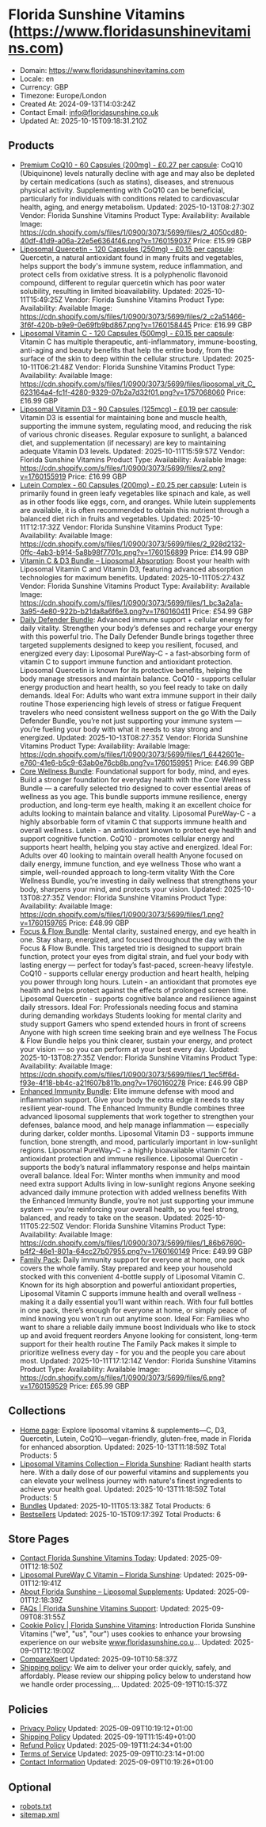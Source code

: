 # Florida Sunshine Vitamins (https://www.floridasunshinevitamins.com)

- Domain: https://www.floridasunshinevitamins.com
- Locale: en
- Currency: GBP
- Timezone: Europe/London
- Created At: 2024-09-13T14:03:24Z
- Contact Email: info@floridasunshine.co.uk
- Updated At: 2025-10-15T09:18:31.210Z

## Products

- [Premium CoQ10 - 60 Capsules (200mg) - £0.27 per capsule](https://www.floridasunshinevitamins.com/products/coq10): CoQ10 (Ubiquinone) levels naturally decline with age and may also be depleted by certain medications (such as statins), diseases, and strenuous physical activity. Supplementing with CoQ10 can be beneficial, particularly for individuals with conditions related to cardiovascular health, aging, and energy metabolism.
  Updated: 2025-10-13T08:27:30Z
  Vendor: Florida Sunshine Vitamins
  Product Type: 
  Availability: Available
  Image: https://cdn.shopify.com/s/files/1/0900/3073/5699/files/2_4050cd80-40df-41d9-a06a-22e5e6364f46.png?v=1760159037
  Price: £15.99 GBP
- [Liposomal Quercetin - 120 Capsules (250mg) - £0.15 per capsule](https://www.floridasunshinevitamins.com/products/liposomal-quercetin): Quercetin, a natural antioxidant found in many fruits and vegetables, helps support the body's immune system, reduce inflammation, and protect cells from oxidative stress. It is a polyphenolic flavonoid compound, different to regular quercetin which has poor water solubility, resulting in limited bioavailability.
  Updated: 2025-10-11T15:49:25Z
  Vendor: Florida Sunshine Vitamins
  Product Type: 
  Availability: Available
  Image: https://cdn.shopify.com/s/files/1/0900/3073/5699/files/2_c2a51466-3f6f-420b-b9e9-0e69fb9bd867.png?v=1760158445
  Price: £16.99 GBP
- [Liposomal Vitamin C - 120 Capsules (500mg) - £0.15 per capsule](https://www.floridasunshinevitamins.com/products/liposomal-vitamin-c): Vitamin C has multiple therapeutic, anti-inflammatory, immune-boosting, anti-aging and beauty benefits that help the entire body, from the surface of the skin to deep within the cellular structure.
  Updated: 2025-10-11T06:21:48Z
  Vendor: Florida Sunshine Vitamins
  Product Type: 
  Availability: Available
  Image: https://cdn.shopify.com/s/files/1/0900/3073/5699/files/liposomal_vit_C_623164a4-fc1f-4280-9329-07b2a7d32f01.png?v=1757068060
  Price: £16.99 GBP
- [Liposomal Vitamin D3 - 90 Capsules (125mcg) - £0.19 per capsule](https://www.floridasunshinevitamins.com/products/liposomal-vitamin-d3): Vitamin D3 is essential for maintaining bone and muscle health, supporting the immune system, regulating mood, and reducing the risk of various chronic diseases. Regular exposure to sunlight, a balanced diet, and supplementation (if necessary) are key to maintaining adequate Vitamin D3 levels.
  Updated: 2025-10-11T15:59:57Z
  Vendor: Florida Sunshine Vitamins
  Product Type: 
  Availability: Available
  Image: https://cdn.shopify.com/s/files/1/0900/3073/5699/files/2.png?v=1760155919
  Price: £16.99 GBP
- [Lutein Complex - 60 Capsules (200mg) - £0.25 per capsule](https://www.floridasunshinevitamins.com/products/lutein-complex): Lutein is primarily found in green leafy vegetables like spinach and kale, as well as in other foods like eggs, corn, and oranges. While lutein supplements are available, it is often recommended to obtain this nutrient through a balanced diet rich in fruits and vegetables.
  Updated: 2025-10-11T12:17:32Z
  Vendor: Florida Sunshine Vitamins
  Product Type: 
  Availability: Available
  Image: https://cdn.shopify.com/s/files/1/0900/3073/5699/files/2_928d2132-0ffc-4ab3-b914-5a8b98f7701c.png?v=1760156899
  Price: £14.99 GBP
- [Vitamin C & D3 Bundle – Liposomal Absorption](https://www.floridasunshinevitamins.com/products/liposomal-vitamin-c-d-bundle): Boost your health with Liposomal Vitamin C and Vitamin D3, featuring advanced absorption technologies for maximum benefits.
  Updated: 2025-10-11T05:27:43Z
  Vendor: Florida Sunshine Vitamins
  Product Type: 
  Availability: Available
  Image: https://cdn.shopify.com/s/files/1/0900/3073/5699/files/1_bc3a2a1a-3a95-4e80-922b-b21da8a6f6e3.png?v=1760160411
  Price: £54.99 GBP
- [Daily Defender Bundle](https://www.floridasunshinevitamins.com/products/daily-defender-bundle): Advanced immune support + cellular energy for daily vitality. Strengthen your body’s defenses and recharge your energy with this powerful trio. The Daily Defender Bundle brings together three targeted supplements designed to keep you resilient, focused, and energized every day: Liposomal PureWay-C - a fast-absorbing form of vitamin C to support immune function and antioxidant protection. Liposomal Quercetin is known for its protective benefits, helping the body manage stressors and maintain balance. CoQ10 - supports cellular energy production and heart health, so you feel ready to take on daily demands. Ideal For: Adults who want extra immune support in their daily routine Those experiencing high levels of stress or fatigue Frequent travelers who need consistent wellness support on the go With the Daily Defender Bundle, you’re not just supporting your immune system — you’re fueling your body with what it needs to stay strong and energized.
  Updated: 2025-10-13T08:27:35Z
  Vendor: Florida Sunshine Vitamins
  Product Type: 
  Availability: Available
  Image: https://cdn.shopify.com/s/files/1/0900/3073/5699/files/1_6442601e-e760-41e6-b5c9-63ab0e76cb8b.png?v=1760159951
  Price: £46.99 GBP
- [Core Wellness Bundle](https://www.floridasunshinevitamins.com/products/core-wellness-bundle): Foundational support for body, mind, and eyes. Build a stronger foundation for everyday health with the Core Wellness Bundle — a carefully selected trio designed to cover essential areas of wellness as you age. This bundle supports immune resilience, energy production, and long-term eye health, making it an excellent choice for adults looking to maintain balance and vitality. Liposomal PureWay-C - a highly absorbable form of vitamin C that supports immune health and overall wellness. Lutein - an antioxidant known to protect eye health and support cognitive function. CoQ10 - promotes cellular energy and supports heart health, helping you stay active and energized. Ideal For: Adults over 40 looking to maintain overall health Anyone focused on daily energy, immune function, and eye wellness Those who want a simple, well-rounded approach to long-term vitality With the Core Wellness Bundle, you’re investing in daily wellness that strengthens your body, sharpens your mind, and protects your vision.
  Updated: 2025-10-13T08:27:35Z
  Vendor: Florida Sunshine Vitamins
  Product Type: 
  Availability: Available
  Image: https://cdn.shopify.com/s/files/1/0900/3073/5699/files/1.png?v=1760159765
  Price: £48.99 GBP
- [Focus & Flow Bundle](https://www.floridasunshinevitamins.com/products/focus-flow-bundle): Mental clarity, sustained energy, and eye health in one. Stay sharp, energized, and focused throughout the day with the Focus & Flow Bundle. This targeted trio is designed to support brain function, protect your eyes from digital strain, and fuel your body with lasting energy — perfect for today’s fast-paced, screen-heavy lifestyle. CoQ10 - supports cellular energy production and heart health, helping you power through long hours. Lutein - an antioxidant that promotes eye health and helps protect against the effects of prolonged screen time. Liposomal Quercetin - supports cognitive balance and resilience against daily stressors. Ideal For: Professionals needing focus and stamina during demanding workdays Students looking for mental clarity and study support Gamers who spend extended hours in front of screens Anyone with high screen time seeking brain and eye wellness The Focus & Flow Bundle helps you think clearer, sustain your energy, and protect your vision — so you can perform at your best every day.
  Updated: 2025-10-13T08:27:35Z
  Vendor: Florida Sunshine Vitamins
  Product Type: 
  Availability: Available
  Image: https://cdn.shopify.com/s/files/1/0900/3073/5699/files/1_1ec5ff6d-f93e-4f18-bb4c-a21f607b811b.png?v=1760160278
  Price: £46.99 GBP
- [Enhanced Immunity Bundle](https://www.floridasunshinevitamins.com/products/enhanced-immunity-bundle): Elite immune defense with mood and inflammation support. Give your body the extra edge it needs to stay resilient year-round. The Enhanced Immunity Bundle combines three advanced liposomal supplements that work together to strengthen your defenses, balance mood, and help manage inflammation — especially during darker, colder months. Liposomal Vitamin D3 - supports immune function, bone strength, and mood, particularly important in low-sunlight regions. Liposomal PureWay-C - a highly bioavailable vitamin C for antioxidant protection and immune resilience. Liposomal Quercetin - supports the body’s natural inflammatory response and helps maintain overall balance. Ideal For: Winter months when immunity and mood need extra support Adults living in low-sunlight regions Anyone seeking advanced daily immune protection with added wellness benefits With the Enhanced Immunity Bundle, you’re not just supporting your immune system — you’re reinforcing your overall health, so you feel strong, balanced, and ready to take on the season.
  Updated: 2025-10-11T05:22:50Z
  Vendor: Florida Sunshine Vitamins
  Product Type: 
  Availability: Available
  Image: https://cdn.shopify.com/s/files/1/0900/3073/5699/files/1_86b67690-b4f2-46e1-801a-64cc27b07955.png?v=1760160149
  Price: £49.99 GBP
- [Family Pack](https://www.floridasunshinevitamins.com/products/family-pack): Daily immunity support for everyone at home, one pack covers the whole family. Stay prepared and keep your household stocked with this convenient 4-bottle supply of Liposomal Vitamin C. Known for its high absorption and powerful antioxidant properties, Liposomal Vitamin C supports immune health and overall wellness - making it a daily essential you’ll want within reach. With four full bottles in one pack, there’s enough for everyone at home, or simply peace of mind knowing you won’t run out anytime soon. Ideal For: Families who want to share a reliable daily immune boost Individuals who like to stock up and avoid frequent reorders Anyone looking for consistent, long-term support for their health routine The Family Pack makes it simple to prioritize wellness every day - for you and the people you care about most.
  Updated: 2025-10-11T17:12:14Z
  Vendor: Florida Sunshine Vitamins
  Product Type: 
  Availability: Available
  Image: https://cdn.shopify.com/s/files/1/0900/3073/5699/files/6.png?v=1760159529
  Price: £65.99 GBP

## Collections

- [Home page](https://www.floridasunshinevitamins.com/collections/frontpage): Explore liposomal vitamins & supplements—C, D3, Quercetin, Lutein, CoQ10—vegan-friendly, gluten-free, made in Florida for enhanced absorption.
  Updated: 2025-10-13T11:18:59Z
  Total Products: 5
- [Liposomal Vitamins Collection – Florida Sunshine](https://www.floridasunshinevitamins.com/collections/vitamins): Radiant health starts here. With a daily dose of our powerful vitamins and supplements you can elevate your wellness journey with nature's finest ingredients to achieve your health goal.
  Updated: 2025-10-13T11:18:59Z
  Total Products: 5
- [Bundles](https://www.floridasunshinevitamins.com/collections/bundles)
  Updated: 2025-10-11T05:13:38Z
  Total Products: 6
- [Bestsellers](https://www.floridasunshinevitamins.com/collections/bestsellers)
  Updated: 2025-10-15T09:17:39Z
  Total Products: 6

## Store Pages

- [Contact Florida Sunshine Vitamins Today](https://www.floridasunshinevitamins.com/pages/contact): 
  Updated: 2025-09-01T12:18:50Z
- [Liposomal PureWay C Vitamin – Florida Sunshine](https://www.floridasunshinevitamins.com/pages/liposomal-pureway-c): 
  Updated: 2025-09-01T12:19:41Z
- [About Florida Sunshine – Liposomal Supplements](https://www.floridasunshinevitamins.com/pages/about-us): 
  Updated: 2025-09-01T12:18:39Z
- [FAQs | Florida Sunshine Vitamins Support](https://www.floridasunshinevitamins.com/pages/faqs): 
  Updated: 2025-09-09T08:31:55Z
- [Cookie Policy | Florida Sunshine Vitamins](https://www.floridasunshinevitamins.com/pages/cookie-policy): Introduction Florida Sunshine Vitamins ("we", "us", "our") uses cookies to enhance your browsing experience on our website www.floridasunshine.co.u...
  Updated: 2025-09-01T12:19:00Z
- [CompareXpert](https://www.floridasunshinevitamins.com/pages/compare-xpert)
  Updated: 2025-09-10T10:58:37Z
- [Shipping policy](https://www.floridasunshinevitamins.com/pages/shipping-policy): We aim to deliver your order quickly, safely, and affordably. Please review our shipping policy below to understand how we handle order processing,...
  Updated: 2025-09-19T10:15:37Z

## Policies

- [Privacy Policy](https://www.floridasunshinevitamins.com/policies/privacy-policy)
  Updated: 2025-09-09T10:19:12+01:00
- [Shipping Policy](https://www.floridasunshinevitamins.com/policies/shipping-policy)
  Updated: 2025-09-19T11:15:49+01:00
- [Refund Policy](https://www.floridasunshinevitamins.com/policies/refund-policy)
  Updated: 2025-09-19T11:24:34+01:00
- [Terms of Service](https://www.floridasunshinevitamins.com/policies/terms-of-service)
  Updated: 2025-09-09T10:23:14+01:00
- [Contact Information](https://www.floridasunshinevitamins.com/policies/contact-information)
  Updated: 2025-09-09T10:19:26+01:00

## Optional

- [robots.txt](https://www.floridasunshinevitamins.com/robots.txt)
- [sitemap.xml](https://www.floridasunshinevitamins.com/sitemap.xml)

